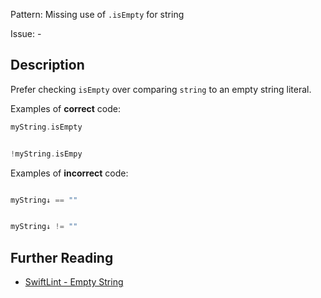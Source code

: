 Pattern: Missing use of `.isEmpty` for string

Issue: -

## Description

Prefer checking `isEmpty` over comparing `string` to an empty string literal.

Examples of **correct** code:
```swift
myString.isEmpty


!myString.isEmpy

```
Examples of **incorrect** code:
```swift

myString↓ == ""


myString↓ != ""

```

## Further Reading

* [SwiftLint - Empty String](https://realm.github.io/SwiftLint/empty_string.html)